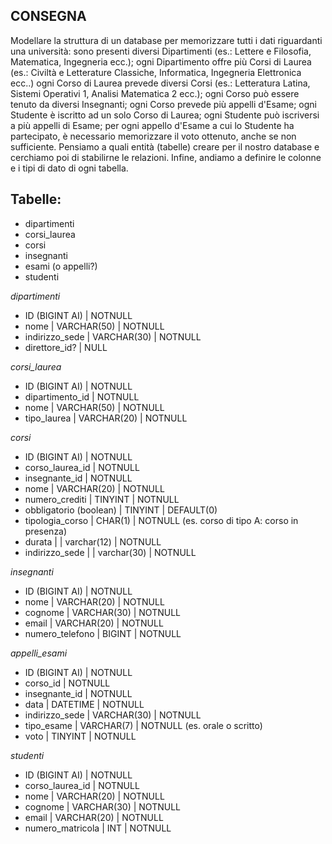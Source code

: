 ## CONSEGNA
Modellare la struttura di un database per memorizzare tutti i dati riguardanti una università:
sono presenti diversi Dipartimenti (es.: Lettere e Filosofia, Matematica, Ingegneria ecc.);
ogni Dipartimento offre più Corsi di Laurea (es.: Civiltà e Letterature Classiche, Informatica, Ingegneria Elettronica ecc..)
ogni Corso di Laurea prevede diversi Corsi (es.: Letteratura Latina, Sistemi Operativi 1, Analisi Matematica 2 ecc.);
ogni Corso può essere tenuto da diversi Insegnanti;
ogni Corso prevede più appelli d'Esame;
ogni Studente è iscritto ad un solo Corso di Laurea;
ogni Studente può iscriversi a più appelli di Esame;
per ogni appello d'Esame a cui lo Studente ha partecipato, è necessario memorizzare il voto ottenuto, anche se non sufficiente. Pensiamo a quali entità (tabelle) creare per il nostro database e cerchiamo poi di stabilirne le relazioni. Infine, andiamo a definire le colonne e i tipi di dato di ogni tabella.

## Tabelle:
- dipartimenti
- corsi_laurea
- corsi
- insegnanti
- esami (o appelli?)
- studenti

*dipartimenti*
- ID (BIGINT AI) | NOTNULL
- nome | VARCHAR(50) | NOTNULL
- indirizzo_sede | VARCHAR(30) | NOTNULL
- direttore_id? | NULL

*corsi_laurea*
- ID (BIGINT AI) | NOTNULL
- dipartimento_id | NOTNULL
- nome | VARCHAR(50) | NOTNULL
- tipo_laurea | VARCHAR(20) | NOTNULL

*corsi*
- ID (BIGINT AI) | NOTNULL
- corso_laurea_id | NOTNULL
- insegnante_id | NOTNULL
- nome | VARCHAR(20) | NOTNULL
- numero_crediti | TINYINT | NOTNULL
- obbligatorio (boolean) | TINYINT | DEFAULT(0)
- tipologia_corso | CHAR(1) | NOTNULL (es. corso di tipo A: corso in presenza)
- durata | | varchar(12) | NOTNULL
- indirizzo_sede | | varchar(30) | NOTNULL

*insegnanti*
- ID (BIGINT AI) | NOTNULL
- nome | VARCHAR(20) | NOTNULL
- cognome | VARCHAR(30) | NOTNULL
- email | VARCHAR(20) | NOTNULL
- numero_telefono | BIGINT | NOTNULL

*appelli_esami*
- ID (BIGINT AI) | NOTNULL
- corso_id | NOTNULL
- insegnante_id | NOTNULL
- data | DATETIME | NOTNULL
- indirizzo_sede | VARCHAR(30) | NOTNULL
- tipo_esame | VARCHAR(7) | NOTNULL (es. orale o scritto)
- voto | TINYINT | NOTNULL


*studenti*
- ID (BIGINT AI) | NOTNULL
- corso_laurea_id | NOTNULL
- nome | VARCHAR(20) | NOTNULL
- cognome | VARCHAR(30) | NOTNULL
- email | VARCHAR(20) | NOTNULL
- numero_matricola | INT | NOTNULL